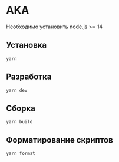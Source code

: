 # AKA

Необходимо установить node.js >= 14

## Установка

```shell
yarn
```

## Разработка

```shell
yarn dev
```

## Сборка

```shell
yarn build
```

## Форматирование скриптов

```shell
yarn format
```